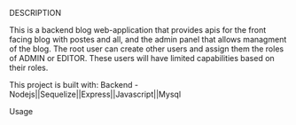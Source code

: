 DESCRIPTION

This is a backend blog web-application that provides apis for the front facing blog with postes and all, and the admin panel that allows managment of the blog. The root user can create other users and assign them the roles of ADMIN or EDITOR. These users will have limited capabilities based on their roles.

This project is built with:
Backend -  Nodejs||Sequelize||Express||Javascript||Mysql


Usage

